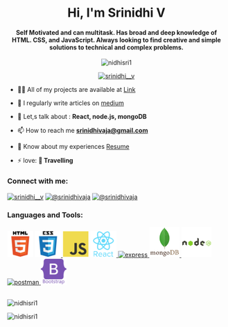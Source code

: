 <h1 align="center">Hi, I'm Srinidhi V</h1>
<h4 align="center">Self Motivated and can multitask. Has broad and deep knowledge of HTML. CSS, and JavaScript. Always looking to find creative and simple solutions to technical and complex problems.</h4>

<p align="center"> <img src="https://komarev.com/ghpvc/?username=nidhisri1&label=Profile%20views&color=0e75b6&style=flat" alt="nidhisri1" /> </p>

<p align="center"> <a href="https://twitter.com/srinidhi__v" target="blank"><img src="https://img.shields.io/twitter/follow/srinidhi__v?logo=twitter&style=for-the-badge" alt="srinidhi__v" /></a> </p>
 
 - 👨‍💻 All of my projects are available at [Link](Link)

- 📝 I regularly write articles on <a href="https://medium.com/@srinidhivaja">medium</a>

- 💬 Let,s talk about : **React, node.js, mongoDB**

- 📫 How to reach me **srinidhivaja@gmail.com**

- 📄 Know about my experiences <a href="https://drive.google.com/file/d/1YwCHE_1LJNUEcxt2RUHYROfuaaC24KMZ/view?usp=sharing">Resume</a>

- ⚡ love: **🚌 Travelling**

<h3 align="left">Connect with me:</h3>
<p align="left">
<a href="https://twitter.com/srinidhi__v" target="blank"><img align="center" src="https://raw.githubusercontent.com/rahuldkjain/github-profile-readme-generator/master/src/images/icons/Social/twitter.svg" alt="srinidhi__v" height="30" width="40" /></a>
 <a href="https://medium.com/@srinidhivaja" target="blank"><img align="center" src="https://raw.githubusercontent.com/rahuldkjain/github-profile-readme-generator/master/src/images/icons/Social/medium.svg" alt="@srinidhivaja" height="30" width="40" /></a>
<a href="https://www.linkedin.com/in/srinidhi-57/" target="blank"><img align="center" src="https://www.transparentpng.com/thumb/linkedin/linkedin-icon-png-4.png" alt="@srinidhivaja" height="31" width="33" /></a>
</p>

<h3 align="left">Languages and Tools:</h3>
<div align="center> <a href="https://www.w3.org/html/" target="_blank" rel="noreferrer"> <img src="https://raw.githubusercontent.com/devicons/devicon/master/icons/html5/html5-original-wordmark.svg" alt="html5" width="60" height="60"/>  <a href="https://www.w3schools.com/css/" target="_blank" rel="noreferrer"> <img src="https://raw.githubusercontent.com/devicons/devicon/master/icons/css3/css3-original-wordmark.svg" alt="css3" width="60" height="60"/>  <a href="https://developer.mozilla.org/en-US/docs/Web/JavaScript" target="_blank" rel="noreferrer">  <img src="https://raw.githubusercontent.com/devicons/devicon/master/icons/javascript/javascript-original.svg" alt="javascript" width="60" height="60"/></a> <a href="https://reactjs.org/" target="_blank" rel="noreferrer"> <img src="https://raw.githubusercontent.com/devicons/devicon/master/icons/react/react-original-wordmark.svg" alt="react" width="60" height="60"/> </a>   <a href="https://expressjs.com" target="_blank" rel="noreferrer"> <img src="https://expressjs.com/images/express-facebook-share.png" alt="express" width="90" height="50"/> </a>   </a>  <a href="https://www.mongodb.com/" target="_blank" rel="noreferrer"> <img src="https://raw.githubusercontent.com/devicons/devicon/master/icons/mongodb/mongodb-original-wordmark.svg" alt="mongodb" width="70" height="70"/> </a>   <a href="https://nodejs.org" target="_blank" rel="noreferrer"> <img src="https://raw.githubusercontent.com/devicons/devicon/master/icons/nodejs/nodejs-original-wordmark.svg" alt="nodejs" width="70" height="70"/> </a>   <a href="https://postman.com" target="_blank" rel="noreferrer"> <img src="https://www.vectorlogo.zone/logos/getpostman/getpostman-icon.svg" alt="postman" width="60" height="60"/> </a>  <a href="https://getbootstrap.com" target="_blank" rel="noreferrer"> <img src="https://raw.githubusercontent.com/devicons/devicon/master/icons/bootstrap/bootstrap-plain-wordmark.svg" alt="bootstrap" width="60" height="60"/> </a> </div>
  <br />
<p><img align="left" src="https://github-readme-stats.vercel.app/api/top-langs?username=nidhisri1&show_icons=true&locale=en&layout=compact" alt="nidhisri1" /></p>
  <br />
<p>&nbsp;<img align="left" src="https://github-readme-stats.vercel.app/api?username=nidhisri1&show_icons=true&locale=en" alt="nidhisri1" /></p>
